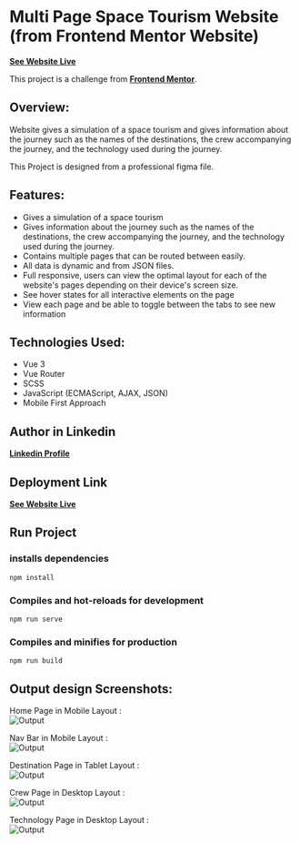 # Multi Page Space Tourism Website (from Frontend Mentor Website)

**[See Website Live](https://space-tourism-website-vue-a-awad.netlify.app/)**

This project is a challenge from **[Frontend Mentor](https://www.frontendmentor.io/challenges/space-tourism-multipage-website-gRWj1URZ3)**.

## Overview:

Website gives a simulation of a space tourism and gives information about the journey such as the names of the destinations, the crew accompanying the journey, and the technology used during the journey.

This Project is designed from a professional figma file.

## Features:

- Gives a simulation of a space tourism
- Gives information about the journey such as the names of the destinations, the crew accompanying the journey, and the technology used during the journey.
- Contains multiple pages that can be routed between easily.
- All data is dynamic and from JSON files.
- Full responsive, users can view the optimal layout for each of the website's pages depending on their device's screen size.
- See hover states for all interactive elements on the page
- View each page and be able to toggle between the tabs to see new information

## Technologies Used:

- Vue 3
- Vue Router
- SCSS
- JavaScript (ECMAScript, AJAX, JSON)
- Mobile First Approach

## Author in Linkedin

**[Linkedin Profile](https://www.linkedin.com/in/ahmedawad123/)**

## Deployment Link

**[See Website Live](https://space-tourism-website-vue-a-awad.netlify.app/)**

## Run Project

### installs dependencies

```
npm install
```

### Compiles and hot-reloads for development

```
npm run serve
```

### Compiles and minifies for production

```
npm run build
```

## Output design Screenshots:

Home Page in Mobile Layout : <br />
![Output](/output-screenshots/1.Home-Page-Mobile.png)

Nav Bar in Mobile Layout : <br />
![Output](/output-screenshots/2.Nav-Bar-Mobile.png)

Destination Page in Tablet Layout : <br />
![Output](/output-screenshots/3.Destination-Page-Tablet.png)

Crew Page in Desktop Layout : <br />
![Output](/output-screenshots/4.Crew-Page-Desktop.png)

Technology Page in Desktop Layout : <br />
![Output](/output-screenshots/5.Technology-Page-Desktop.png)
